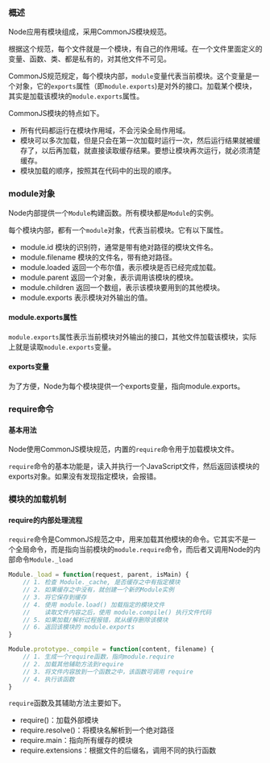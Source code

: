 ### 概述
Node应用有模块组成，采用CommonJS模块规范。

根据这个规范，每个文件就是一个模块，有自己的作用域。在一个文件里面定义的变量、函数、类、都是私有的，对其他文件不可见。

CommonJS规范规定，每个模块内部，`module`变量代表当前模块。这个变量是一个对象，它的`exports`属性（即`module.exports`)是对外的接口。加载某个模块，其实是加载该模块的`module.exports`属性。

CommonJS模块的特点如下。
 - 所有代码都运行在模块作用域，不会污染全局作用域。
 - 模块可以多次加载，但是只会在第一次加载时运行一次，然后运行结果就被缓存了，以后再加载，就直接读取缓存结果。要想让模块再次运行，就必须清楚缓存。
 - 模块加载的顺序，按照其在代码中的出现的顺序。

### module对象
Node内部提供一个`Module`构建函数。所有模块都是`Module`的实例。

每个模块内部，都有一个`module`对象，代表当前模块。它有以下属性。
 - module.id 模块的识别符，通常是带有绝对路径的模块文件名。
 - module.filename 模块的文件名，带有绝对路径。
 - module.loaded 返回一个布尔值，表示模块是否已经完成加载。
 - module.parent 返回一个对象，表示调用该模块的模块。
 - module.children 返回一个数组，表示该模块要用到的其他模块。
 - module.exports 表示模块对外输出的值。
#### module.exports属性
`module.exports`属性表示当前模块对外输出的接口，其他文件加载该模块，实际上就是读取`module.exports`变量。
#### exports变量
为了方便，Node为每个模块提供一个exports变量，指向module.exports。

### require命令
#### 基本用法
Node使用CommonJS模块规范，内置的`require`命令用于加载模块文件。

`require`命令的基本功能是，读入并执行一个JavaScript文件，然后返回该模块的exports对象。如果没有发现指定模块，会报错。
### 模块的加载机制
#### require的内部处理流程
`require`命令是CommonJS规范之中，用来加载其他模块的命令。它其实不是一个全局命令，而是指向当前模块的`module.require`命令，而后者又调用Node的内部命令`Module._load`
```js
Module._load = function(request, parent, isMain) {
    // 1. 检查 Module._cache, 是否缓存之中有指定模块
    // 2. 如果缓存之中没有，就创建一个新的Module实例
    // 3. 将它保存到缓存
    // 4. 使用 module.load() 加载指定的模块文件
    //    读取文件内容之后，使用 module.compile() 执行文件代码
    // 5. 如果加载/解析过程报错，就从缓存删除该模块
    // 6. 返回该模块的 module.exports
}

Module.prototype._compile = function(content, filename) {
    // 1. 生成一个require函数，指向module.require
    // 2. 加载其他辅助方法到require
    // 3. 将文件内容放到一个函数之中，该函数可调用 require
    // 4. 执行该函数
}
```
`require`函数及其辅助方法主要如下。
 - require()：加载外部模块
 - require.resolve()：将模块名解析到一个绝对路径
 - require.main：指向所有缓存的模块
 - require.extensions：根据文件的后缀名，调用不同的执行函数